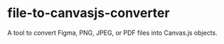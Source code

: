 # file-to-canvasjs-converter
A tool to convert Figma, PNG, JPEG, or PDF files into Canvas.js objects.
